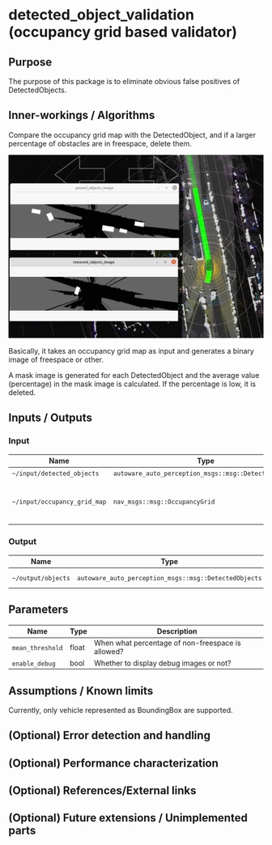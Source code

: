 # detected_object_validation (occupancy grid based validator)

## Purpose

The purpose of this package is to eliminate obvious false positives of DetectedObjects.

## Inner-workings / Algorithms

Compare the occupancy grid map with the DetectedObject, and if a larger percentage of obstacles are in freespace, delete them.

![debug sample image](image/debug_image.png)

Basically, it takes an occupancy grid map as input and generates a binary image of freespace or other.

A mask image is generated for each DetectedObject and the average value (percentage) in the mask image is calculated.
If the percentage is low, it is deleted.

## Inputs / Outputs

### Input

| Name                         | Type                                                  | Description                                                 |
| ---------------------------- | ----------------------------------------------------- | ----------------------------------------------------------- |
| `~/input/detected_objects`   | `autoware_auto_perception_msgs::msg::DetectedObjects` | DetectedObjects                                             |
| `~/input/occupancy_grid_map` | `nav_msgs::msg::OccupancyGrid`                        | OccupancyGrid with no time series calculation is preferred. |

### Output

| Name               | Type                                                  | Description               |
| ------------------ | ----------------------------------------------------- | ------------------------- |
| `~/output/objects` | `autoware_auto_perception_msgs::msg::DetectedObjects` | validated DetectedObjects |

## Parameters

| Name             | Type  | Description                                       |
| ---------------- | ----- | ------------------------------------------------- |
| `mean_threshold` | float | When what percentage of non-freespace is allowed? |
| `enable_debug`   | bool  | Whether to display debug images or not?           |

## Assumptions / Known limits

Currently, only vehicle represented as BoundingBox are supported.

## (Optional) Error detection and handling

## (Optional) Performance characterization

## (Optional) References/External links

## (Optional) Future extensions / Unimplemented parts
